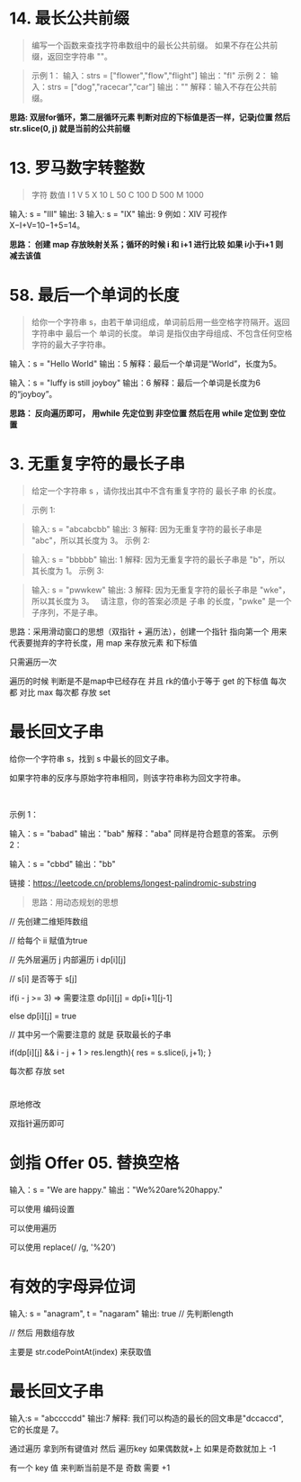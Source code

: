 # 14. 最长公共前缀
> 编写一个函数来查找字符串数组中的最长公共前缀。
> 如果不存在公共前缀，返回空字符串 ""。

> 示例 1：
> 输入：strs = ["flower","flow","flight"]
> 输出："fl"
> 示例 2：
> 输入：strs = ["dog","racecar","car"]
> 输出：""
> 解释：输入不存在公共前缀。

**思路: 双层for循环，第二层循环元素 判断对应的下标值是否一样，记录j位置 然后 str.slice(0, j) 就是当前的公共前缀** 

# 13. 罗马数字转整数
> 字符          数值
> I             1
> V             5
> X             10
> L             50
> C             100
> D             500
> M             1000

输入: s = "III"
输出: 3
输入: s = "IX"
输出: 9
例如：XIV 可视作 X−I+V=10−1+5=14。

**思路：  创建 map 存放映射关系；循环的时候  i 和 i+1 进行比较 如果 i小于i+1 则 减去该值**

# 58. 最后一个单词的长度
> 给你一个字符串 s，由若干单词组成，单词前后用一些空格字符隔开。返回字符串中 最后一个 单词的长度。
单词 是指仅由字母组成、不包含任何空格字符的最大子字符串。

输入：s = "Hello World"
输出：5
解释：最后一个单词是“World”，长度为5。

输入：s = "luffy is still joyboy"
输出：6
解释：最后一个单词是长度为6的“joyboy”。


**思路： 反向遍历即可，
      用while 先定位到 非空位置
      然后在用 while 定位到 空位置**

# 3. 无重复字符的最长子串
> 给定一个字符串 s ，请你找出其中不含有重复字符的 最长子串 的长度。

> 示例 1:

> 输入: s = "abcabcbb"
> 输出: 3 
> 解释: 因为无重复字符的最长子串是 "abc"，所以其长度为 3。
> 示例 2:

> 输入: s = "bbbbb"
> 输出: 1
> 解释: 因为无重复字符的最长子串是 "b"，所以其长度为 1。
> 示例 3:

> 输入: s = "pwwkew"
> 输出: 3
> 解释: 因为无重复字符的最长子串是 "wke"，所以其长度为 3。
     请注意，你的答案必须是 子串 的长度，"pwke" 是一个子序列，不是子串。

思路：采用滑动窗口的思想（双指针 + 遍历法），创建一个指针 指向第一个 用来代表要抛弃的字符长度，用 map 来存放元素 和下标值

只需遍历一次

遍历的时候 判断是不是map中已经存在 并且 rk的值小于等于 get 的下标值
 每次都 对比 max
 每次都 存放 set


# 最长回文子串

给你一个字符串 s，找到 s 中最长的回文子串。

如果字符串的反序与原始字符串相同，则该字符串称为回文字符串。

 

示例 1：

输入：s = "babad"
输出："bab"
解释："aba" 同样是符合题意的答案。
示例 2：

输入：s = "cbbd"
输出："bb"

链接：https://leetcode.cn/problems/longest-palindromic-substring

> 思路：用动态规划的思想

// 先创建二维矩阵数组

// 给每个 ii 赋值为true

// 先外层遍历 j 内部遍历 i
dp[i][j]

// s[i] 是否等于 s[j]

if(i - j >= 3) => 需要注意
dp[i][j] = dp[i+1][j-1]

else dp[i][j] = true

// 其中另一个需要注意的 就是 获取最长的子串

if(dp[i][j] && i - j + 1 > res.length){
      res = s.slice(i, j+1);
}





 每次都 存放 set

 


# 
原地修改

双指针遍历即可

# 剑指 Offer 05. 替换空格
输入：s = "We are happy."
输出："We%20are%20happy."

可以使用 编码设置

可以使用遍历

可以使用 replace(/ /g, '%20')


# 有效的字母异位词
输入: s = "anagram", t = "nagaram"
输出: true
// 先判断length

// 然后
用数组存放 

主要是 str.codePointAt(index) 来获取值


# 最长回文子串
输入:s = "abccccdd"
输出:7
解释: 我们可以构造的最长的回文串是"dccaccd", 它的长度是 7。


通过遍历 拿到所有键值对 然后 遍历key 如果偶数就+上
如果是奇数就加上 -1

有一个 key 值 来判断当前是不是 奇数 需要 +1
